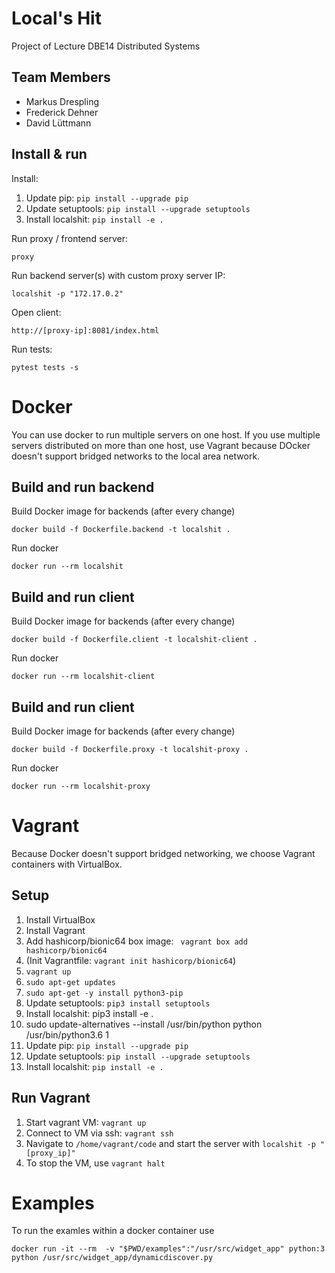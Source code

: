 # Local's Hit

Project of Lecture DBE14 Distributed Systems

## Team Members

- Markus Drespling
- Frederick Dehner
- David Lüttmann

## Install & run
Install:

1. Update pip: ```pip install --upgrade pip```
2. Update setuptools: ```pip install --upgrade setuptools```
3. Install localshit: ```pip install -e .```


Run proxy / frontend server:
```
proxy
```

Run backend server(s) with custom proxy server IP:
```
localshit -p "172.17.0.2"
```

Open client:
```
http://[proxy-ip]:8081/index.html
```

Run tests:
```
pytest tests -s
```

# Docker

You can use docker to run multiple servers on one host. If you use multiple servers distributed on more than one host, use Vagrant because DOcker doesn't support bridged networks to the local area network.

## Build and run backend

Build Docker image for backends (after every change)

```
docker build -f Dockerfile.backend -t localshit .
```

Run docker

```
docker run --rm localshit
```

## Build and run client

Build Docker image for backends (after every change)

```
docker build -f Dockerfile.client -t localshit-client .
```

Run docker

```
docker run --rm localshit-client
```

## Build and run client

Build Docker image for backends (after every change)

```
docker build -f Dockerfile.proxy -t localshit-proxy .
```

Run docker

```
docker run --rm localshit-proxy
```

# Vagrant

Because Docker doesn't support bridged networking, we choose Vagrant containers with VirtualBox.

## Setup

1. Install VirtualBox
2. Install Vagrant
3. Add hashicorp/bionic64 box image: ``` vagrant box add hashicorp/bionic64```
4. (Init Vagrantfile: ```vagrant init hashicorp/bionic64```)
5. ```vagrant up```
6. ```sudo apt-get updates```
7. ```sudo apt-get -y install python3-pip```
8. Update setuptools: ```pip3 install setuptools```
9. Install localshit: pip3 install -e .
10. sudo update-alternatives --install /usr/bin/python python /usr/bin/python3.6 1
11. Update pip: ```pip install --upgrade pip```
12. Update setuptools: ```pip install --upgrade setuptools```
13. Install localshit: ```pip install -e .```

## Run Vagrant


1. Start vagrant VM: ```vagrant up```
2. Connect to VM via ssh: ```vagrant ssh```
3. Navigate to ```/home/vagrant/code``` and start the server with ```localshit -p "[proxy_ip]"```
4. To stop the VM, use ```vagrant halt```

# Examples
To run the examles within a docker container use

```
docker run -it --rm  -v "$PWD/examples":"/usr/src/widget_app" python:3 python /usr/src/widget_app/dynamicdiscover.py
```